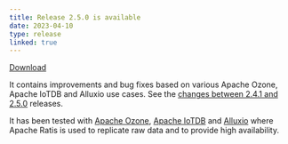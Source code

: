 ```yaml
---
title: Release 2.5.0 is available
date: 2023-04-10
type: release
linked: true
---
```

<!---
  Licensed under the Apache License, Version 2.0 (the "License");
  you may not use this file except in compliance with the License.
  You may obtain a copy of the License at

   http://www.apache.org/licenses/LICENSE-2.0

  Unless required by applicable law or agreed to in writing, software
  distributed under the License is distributed on an "AS IS" BASIS,
  WITHOUT WARRANTIES OR CONDITIONS OF ANY KIND, either express or implied.
  See the License for the specific language governing permissions and
  limitations under the License. See accompanying LICENSE file.
-->

[Download](https://ratis.apache.org/downloads.html)

It contains improvements and bug fixes based on various Apache Ozone, Apache IoTDB and Alluxio use cases.
See the [changes between 2.4.1 and 2.5.0](https://github.com/apache/ratis/compare/ratis-2.4.1...ratis-2.5.0) releases.

It has been tested with [Apache Ozone](https://ozone.apache.org), [Apache IoTDB](https://iotdb.apache.org) and [Alluxio](https://github.com/Alluxio/alluxio) where Apache Ratis is used to replicate raw data and to provide high availability.
